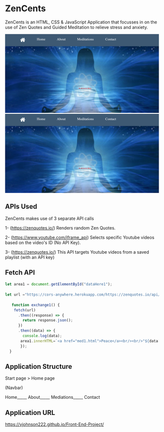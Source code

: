 # ZenCents

ZenCents is an HTML, CSS & JavaScript Application that focusses in on the use of Zen Quotes and Guided Meditation to relieve stress and anxiety.

![image](https://github.com/Vjohnson222/Front-End-Project/blob/main/start.png)
![image](https://github.com/Vjohnson222/Front-End-Project/blob/main/start.png?raw=true)

## APIs Used

ZenCents makes use of 3 separate API calls

1- (https://zenquotes.io/) Renders random Zen Quotes.

2- (https://www.youtube.com/iframe_api) Selects specific Youtube videos based on the video's ID (No API Key).

3- (https://zenquotes.io/) This API targets Youtube videos from a saved playlist (with an API key)

## Fetch API

```Javascript 
let area1 = document.getElementById("dataHere1");    

let url ="https://cors-anywhere.herokuapp.com/https://zenquotes.io/api/random/";

   function exchange1() {
    fetch(url)
      .then((response) => {
        return response.json();
      })
      .then((data) => {
        console.log(data);
       area1.innerHTML=`<a href="med1.html">Peace</a><br/><br/>"${data[0].q} "`;
       });
  }
```

## Application Structure

Start page > Home page

(Navbar)

Home_____ About_____ Mediations_____ Contact

## Application URL
https://vjohnson222.github.io/Front-End-Project/
